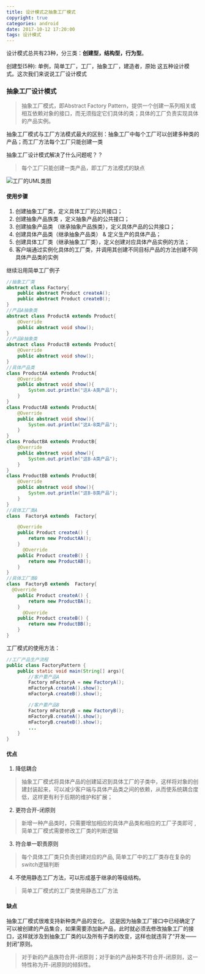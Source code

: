 ```yaml
---
title: 设计模式之抽象工厂模式
copyright: true
categories: android
date: 2017-10-12 17:20:00
tags: 设计模式
---
```


设计模式总共有23种，分三类：**创建型，结构型，行为型**。

创建型(5种): 单例，简单工厂，工厂，抽象工厂，建造者，原始 这五种设计模式。这次我们来说说工厂设计模式

### 抽象工厂设计模式
> 抽象工厂模式，即Abstract Factory Pattern，提供一个创建一系列相关或相互依赖对象的接口，而无须指定它们具体的类；具体的工厂负责实现具体的产品实例。

<!-- more -->
抽象工厂模式与工厂方法模式最大的区别：抽象工厂中每个工厂可以创建多种类的产品；而工厂方法每个工厂只能创建一类


抽象工厂设计模式解决了什么问题呢？？
>每个工厂只能创建一类产品，即工厂方法模式的缺点


![工厂的UML类图](http://ourl4v8fh.bkt.clouddn.com/%E6%8A%BD%E8%B1%A1%E5%B7%A5%E5%8E%82%E6%A8%A1%E5%BC%8F.png)

#### 使用步骤
1. 创建抽象工厂类，定义具体工厂的公共接口；
2. 创建抽象产品族类 ，定义抽象产品的公共接口；
3. 创建抽象产品类 （继承抽象产品族类），定义具体产品的公共接口；
4. 创建具体产品类（继承抽象产品类） & 定义生产的具体产品；
5. 创建具体工厂类（继承抽象工厂类），定义创建对应具体产品实例的方法；
6. 客户端通过实例化具体的工厂类，并调用其创建不同目标产品的方法创建不同具体产品类的实例


 继续沿用简单工厂例子

```java
//抽象工厂类
abstract class Factory{
    public abstract Product createA();
    public abstract Product createB();
}
//产品A抽象类
abstract class ProductA extends Product{
    @Override
    public abstract void show();
}
//产品B抽象类
abstract class ProductB extends Product{
    @Override
    public abstract void show();
}
//具体产品类
class ProductAA extends ProductA{
    @Override
    public abstract void show(){
        System.out.println("这A-A类产品");
    }
}
class ProductAB extends ProductA{
    @Override
    public abstract void show(){
        System.out.println("这A-B类产品");
    }
}
class ProductBA extends ProductB{
    @Override
    public abstract void show(){
        System.out.println("这B-A类产品");
    }
}
class ProductBB extends ProductB{
    @Override
    public abstract void show(){
        System.out.println("这B-B类产品");
    }
}
//具体工厂类A
class  FactoryA extends  Factory{

    @Override
    public Product createA() {
        return new ProductAA();
    }
      @Override
    public Product createB() {
        return new ProductAB();
    }
}
//具体工厂类B
class  FactoryB extends  Factory{
  @Override
    public Product createA() {
        return new ProductBA();
    }
      @Override
    public Product createB() {
        return new ProductBB();
    }
}
```
工厂模式的使用方法：
```java
//工厂产品生产流程
public class FactoryPattern {
    public static void main(String[] args){
        //客户要产品A
        Factory mFactoryA = new FactoryA();
        mFactoryA.createA().show();
        mFactoryA.createB().show();

        //客户要产品B
        Factory mFactoryB = new FactoryB();
        mFactoryB.createA().show();
        mFactoryB.createB().show();
        ...
    }
}
```
#### 优点
1. 降低耦合
>抽象工厂模式将具体产品的创建延迟到具体工厂的子类中，这样将对象的创建封装起来，可以减少客户端与具体产品类之间的依赖，从而使系统耦合度低，这样更有利于后期的维护和扩展；

2. 更符合开-闭原则
 >新增一种产品类时，只需要增加相应的具体产品类和相应的工厂子类即可 ,简单工厂模式需要修改工厂类的判断逻辑
3. 符合单一职责原则
>每个具体工厂类只负责创建对应的产品, 简单工厂中的工厂类存在复杂的switch逻辑判断
4. 不使用静态工厂方法，可以形成基于继承的等级结构。
>简单工厂模式的工厂类使用静态工厂方法


#### 缺点
抽象工厂模式很难支持新种类产品的变化。
这是因为抽象工厂接口中已经确定了可以被创建的产品集合，如果需要添加新产品，此时就必须去修改抽象工厂的接口，这样就涉及到抽象工厂类的以及所有子类的改变，这样也就违背了“开发——封闭”原则。
>对于新的产品族符合开-闭原则；对于新的产品种类不符合开-闭原则，这一特性称为开-闭原则的倾斜性。
